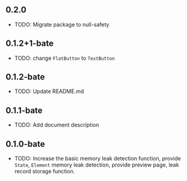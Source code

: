 ## 0.2.0

* TODO: Migrate package to null-safety

## 0.1.2+1-bate

* TODO: change `FlatButton` to `TextButton`

## 0.1.2-bate

* TODO: Update README.md

## 0.1.1-bate

* TODO: Add document description

## 0.1.0-bate

* TODO: Increase the basic memory leak detection function, provide `State`, `Element` memory leak detection, provide preview page, leak record storage function.
